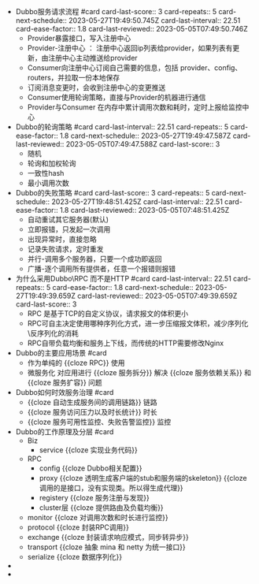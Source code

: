 - Dubbo服务请求流程 #card
  card-last-score:: 3
  card-repeats:: 5
  card-next-schedule:: 2023-05-27T19:49:50.745Z
  card-last-interval:: 22.51
  card-ease-factor:: 1.8
  card-last-reviewed:: 2023-05-05T07:49:50.746Z
	- Provider暴露接口，写入注册中心
	- Provider-注册中心 ： 注册中心返回ip列表给provider，如果列表有更新，由注册中心主动推送给provider
	- Consumer向注册中心订阅自己需要的信息，包括 provider、config、routers，并拉取一份本地保存
	- 订阅消息变更时，会收到注册中心的变更推送
	- Consumer使用轮询策略，直接与Provider的机器进行通信
	- Provider与Consumer 在内存中累计调用次数和耗时，定时上报给监控中心
- Dubbo的轮询策略 #card
  card-last-interval:: 22.51
  card-repeats:: 5
  card-ease-factor:: 1.8
  card-next-schedule:: 2023-05-27T19:49:47.587Z
  card-last-reviewed:: 2023-05-05T07:49:47.588Z
  card-last-score:: 3
	- 随机
	- 轮询和加权轮询
	- 一致性hash
	- 最小调用次数
- Dubbo的失败策略 #card
  card-last-score:: 3
  card-repeats:: 5
  card-next-schedule:: 2023-05-27T19:48:51.425Z
  card-last-interval:: 22.51
  card-ease-factor:: 1.8
  card-last-reviewed:: 2023-05-05T07:48:51.425Z
	- 自动重试其它服务器(默认)
	- 立即报错，只发起一次调用
	- 出现异常时，直接忽略
	- 记录失败请求，定时重发
	- 并行-调用多个服务器，只要一个成功即返回
	- 广播-逐个调用所有提供者，任意一个报错则报错
- 为什么采用Dubbo\\RPC 而不是HTTP #card
  card-last-interval:: 22.51
  card-repeats:: 5
  card-ease-factor:: 1.8
  card-next-schedule:: 2023-05-27T19:49:39.659Z
  card-last-reviewed:: 2023-05-05T07:49:39.659Z
  card-last-score:: 3
	- RPC 是基于TCP的自定义协议，请求报文的体积更小
	- RPC可自主决定使用哪种序列化方式，进一步压缩报文体积，减少序列化\\反序列化的消耗
	- RPC自带负载均衡和服务上下线，而传统的HTTP需要修改Nginx
- Dubbo的主要应用场景 #card
	- 作为单纯的 {{cloze RPC}} 使用
	- 微服务化 对应用进行 {{cloze 服务拆分}} 解决 {{cloze 服务依赖关系}} 和 {{cloze 服务扩容}} 问题
- Dubbo如何时效服务治理 #card
	- {{cloze 自动生成服务间的调用链路}} 链路
	- {{cloze 服务访问压力以及时长统计}} 时长
	- {{cloze 服务可用性监控、失败告警监控}} 监控
- Dubbo的工作原理及分层 #card
	- Biz
		- service {{cloze 实现业务代码}}
	- RPC
		- config {{cloze Dubbo相关配置}}
		- proxy {{cloze 透明生成客户端的stub和服务端的skeleton}} {{cloze 调用的是接口，没有实现类。所以得生成代理}}
		- registery {{cloze 服务注册与发现}}
		- cluster层 {{cloze 提供路由及负载均衡}}
	- monitor {{cloze 对调用次数和时长进行监控}}
	- protocol {{cloze 封装RPC调用}}
	- exchange {{cloze 封装请求响应模式，同步转异步}}
	- transport {{cloze 抽象 mina 和 netty 为统一接口}}
	- serialize {{cloze 数据序列化}}
-
-